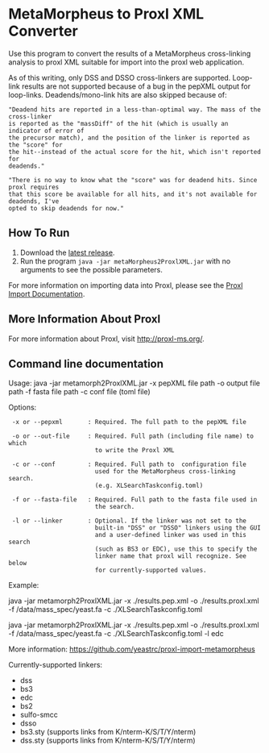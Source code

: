 MetaMorpheus to Proxl XML Converter
=============================

Use this program to convert the results of a MetaMorpheus cross-linking analysis to
proxl XML suitable for import into the proxl web application.

As of this writing, only DSS and DSSO cross-linkers are supported. Loop-link results
are not supported because of a bug in the pepXML output for loop-links. Deadends/mono-link
hits are also skipped because of:

	"Deadend hits are reported in a less-than-optimal way. The mass of the cross-linker
	is reported as the "massDiff" of the hit (which is usually an indicator of error of
	the precursor match), and the position of the linker is reported as the "score" for
	the hit--instead of the actual score for the hit, which isn't reported for
	deadends."

	"There is no way to know what the "score" was for deadend hits. Since proxl requires
	that this score be available for all hits, and it's not available for deadends, I've
	opted to skip deadends for now."


How To Run
-------------
1. Download the [latest release](https://github.com/yeastrc/proxl-import-metamorpheus/releases).
2. Run the program ``java -jar metaMorpheus2ProxlXML.jar`` with no arguments to see the possible parameters.

For more information on importing data into Proxl, please see the [Proxl Import Documentation](http://proxl-web-app.readthedocs.io/en/latest/using/upload_data.html).

More Information About Proxl
-----------------------------
For more information about Proxl, visit http://proxl-ms.org/.


Command line documentation
---------------------------
Usage:
  java -jar metamorph2ProxlXML.jar -x pepXML file path -o output file path
                               -f fasta file path -c conf file (toml file)
  
 Options:
  
     -x or --pepxml       : Required. The full path to the pepXML file
     
     -o or --out-file     : Required. Full path (including file name) to which
                            to write the Proxl XML
  
     -c or --conf         : Required. Full path to  configuration file
                            used for the MetaMorpheus cross-linking search.
                            (e.g. XLSearchTaskconfig.toml)
                          
     -f or --fasta-file   : Required. Full path to the fasta file used in
                            the search.
     
     -l or --linker       : Optional. If the linker was not set to the
                            built-in "DSS" or "DSSO" linkers using the GUI
                            and a user-defined linker was used in this search
                            (such as BS3 or EDC), use this to specify the
                            linker name that proxl will recognize. See below
                            for currently-supported values.
 
 Example:
 
  java -jar metamorph2ProxlXML.jar -x ./results.pep.xml -o ./results.proxl.xml\
  -f /data/mass_spec/yeast.fa -c ./XLSearchTaskconfig.toml

  java -jar metamorph2ProxlXML.jar -x ./results.pep.xml -o ./results.proxl.xml\
  -f /data/mass_spec/yeast.fa -c ./XLSearchTaskconfig.toml -l edc

  More information: https://github.com/yeastrc/proxl-import-metamorpheus

 Currently-supported linkers:
 * dss
 * bs3
 * edc
 * bs2
 * sulfo-smcc
 * dsso
 * bs3.sty (supports links from K/nterm-K/S/T/Y/nterm)
 * dss.sty (supports links from K/nterm-K/S/T/Y/nterm)
